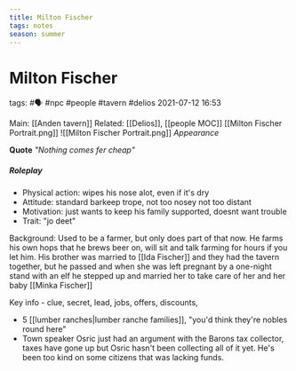 ```yaml
---
title: Milton Fischer
tags: notes
season: summer
---
```

 
# Milton Fischer
tags: #🗣  #npc #people #tavern #delios 
2021-07-12
16:53

Main: [[Anden tavern]]
Related: [[Delios]], [[people MOC]]
[[Milton Fischer Portrait.png]]
![[Milton Fischer Portrait.png]]
*Appearance*

**Quote** *"Nothing comes fer cheap"*

##### Roleplay
-   Physical action: wipes his nose alot, even if it's dry
-   Attitude: standard barkeep trope, not too nosey not too distant
-   Motivation: just wants to keep his family supported, doesnt want trouble
-   Trait: "jo deet"

Background: Used to be a farmer, but only does part of that now. He farms his own hops that he brews beer on, will sit and talk farming for hours if you let him. His brother was married to [[Ida Fischer]] and they had the tavern together, but he passed and when she was left pregnant by a one-night stand with an elf he stepped up and married her to take care of her and her baby [[Minka Fischer]]

Key info - clue, secret, lead, jobs, offers, discounts,
-   5 [[lumber ranches|lumber ranche families]], "you'd think they're nobles round here"
-   Town speaker Osric just had an argument with the Barons tax collector, taxes have gone up but Osric hasn't been collecting all of it yet. He's been too kind on some citizens that was lacking funds.
